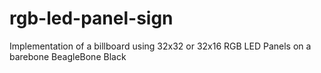 rgb-led-panel-sign
==================

Implementation of a billboard using 32x32 or 32x16 RGB LED Panels on a barebone BeagleBone Black

